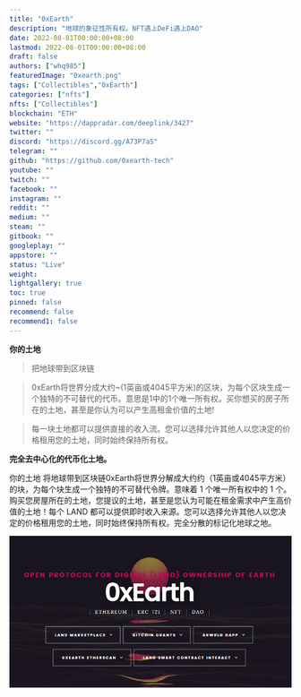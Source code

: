 ```yaml
---
title: "0xEarth"
description: "地球的象征性所有权。NFT遇上DeFi遇上DAO"
date: 2022-08-01T00:00:00+08:00
lastmod: 2022-08-01T00:00:00+08:00
draft: false
authors: ["whq985"]
featuredImage: "0xearth.png"
tags: ["Collectibles","0xEarth"]
categories: ["nfts"]
nfts: ["Collectibles"]
blockchain: "ETH"
website: "https://dappradar.com/deeplink/3427"
twitter: ""
discord: "https://discord.gg/A73P7aS"
telegram: ""
github: "https://github.com/0xearth-tech"
youtube: ""
twitch: ""
facebook: ""
instagram: ""
reddit: ""
medium: ""
steam: ""
gitbook: ""
googleplay: ""
appstore: ""
status: "Live"
weight: 
lightgallery: true
toc: true
pinned: false
recommend: false
recommend1: false
---
```

**你的土地**

> 把地球带到区块链

> 0xEarth将世界分成大约~(1英亩或4045平方米)的区块，为每个区块生成一个独特的不可替代的代币。意思是1中的1个唯一所有权。买你想买的房子所在的土地，甚至是你认为可以产生高租金价值的土地!

> 每一块土地都可以提供直接的收入流。您可以选择允许其他人以您决定的价格租用您的土地，同时始终保持所有权。

**完全去中心化的代币化土地。**

你的土地 将地球带到区块链0xEarth将世界分解成大约约（1英亩或4045平方米）的块，为每个块生成一个独特的不可替代令牌。意味着 1 个唯一所有权中的 1 个。购买您房屋所在的土地，您提议的土地，甚至是您认为可能在租金需求中产生高价值的土地！每个 LAND 都可以提供即时收入来源。您可以选择允许其他人以您决定的价格租用您的土地，同时始终保持所有权。完全分散的标记化地球之地。

![1](1.PNG)


